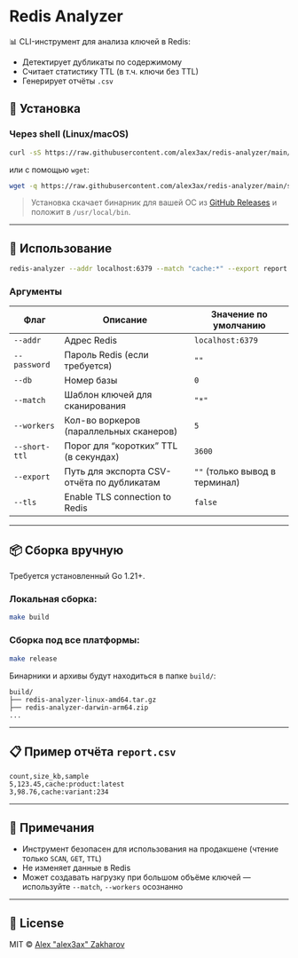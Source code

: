 # Redis Analyzer

📊 CLI-инструмент для анализа ключей в Redis:
- Детектирует дубликаты по содержимому
- Считает статистику TTL (в т.ч. ключи без TTL)
- Генерирует отчёты `.csv`

## 🔧 Установка

### Через shell (Linux/macOS)

```bash
curl -sS https://raw.githubusercontent.com/alex3ax/redis-analyzer/main/scripts/install.sh | bash
```

или с помощью `wget`:

```bash
wget -q https://raw.githubusercontent.com/alex3ax/redis-analyzer/main/scripts/install.sh -O - | bash
```

> Установка скачает бинарник для вашей ОС из [GitHub Releases](https://github.com/alex3ax/redis-analyzer/releases) и положит в `/usr/local/bin`.

---

## 🚀 Использование

```bash
redis-analyzer --addr localhost:6379 --match "cache:*" --export report.csv
```

### Аргументы

| Флаг            | Описание                                           | Значение по умолчанию        |
|------------------|----------------------------------------------------|-------------------------------|
| `--addr`         | Адрес Redis                                        | `localhost:6379`              |
| `--password`     | Пароль Redis (если требуется)                      | `""`                          |
| `--db`           | Номер базы                                         | `0`                           |
| `--match`        | Шаблон ключей для сканирования                     | `"*"`                         |
| `--workers`      | Кол-во воркеров (параллельных сканеров)            | `5`                           |
| `--short-ttl`    | Порог для “коротких” TTL (в секундах)              | `3600`                        |
| `--export`       | Путь для экспорта CSV-отчёта по дубликатам         | `""` (только вывод в терминал)|
| `--tls`          | Enable TLS connection to Redis                     | `false`                       |

---

## 📦 Сборка вручную

Требуется установленный Go 1.21+.

### Локальная сборка:
```bash
make build
```

### Сборка под все платформы:
```bash
make release
```

Бинарники и архивы будут находиться в папке `build/`:
```
build/
├── redis-analyzer-linux-amd64.tar.gz
├── redis-analyzer-darwin-arm64.zip
...
```

---

## 📋 Пример отчёта `report.csv`

```csv
count,size_kb,sample
5,123.45,cache:product:latest
3,98.76,cache:variant:234
```

---

## 🔐 Примечания

- Инструмент безопасен для использования на продакшене (чтение только `SCAN`, `GET`, `TTL`)
- Не изменяет данные в Redis
- Может создавать нагрузку при большом объёме ключей — используйте `--match`, `--workers` осознанно

---

## 📄 License

MIT © [Alex "alex3ax" Zakharov](https://github.com/alex3ax)
